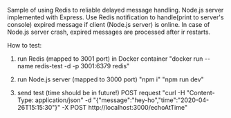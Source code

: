 Sample of using Redis to reliable delayed message handling. 
Node.js server implemented with Express.
Use Redis notification to handle(print to server's console) expired message if client (Node.js server) is online.
In case of Node.js server crash, expired messages are processed after ir restarts.

How to test:
1. run Redis (mapped to 3001 port) in Docker container
"docker run --name redis-test -d -p 3001:6379  redis"

2. run Node.js server (mapped to 3000 port)
"npm i"
"npm run dev"

3. send test (time should be in future!) POST request
"curl -H "Content-Type: application/json"  -d "{\"message\":\"hey-ho\",\"time\":\"2020-04-26T15:15:30\"}" -X POST http://localhost:3000/echoAtTime"